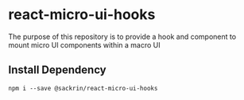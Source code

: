 # react-micro-ui-hooks

The purpose of this repository is to provide a hook and component to mount micro UI components within a macro UI

## Install Dependency
```npm i --save @sackrin/react-micro-ui-hooks```
